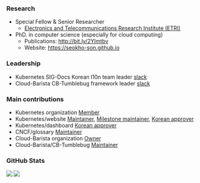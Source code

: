 
### Research

- Special Fellow & Senior Researcher
  - [Electronics and Telecommunications Research Institute (ETRI)](https://www.etri.re.kr/eng/main/main.etri)
- PhD. in computer science (especially for cloud computing)
  - Publications: http://bit.ly/2YImtbv
  - Website: https://seokho-son.github.io

### Leadership

- Kubernetes SIG-Docs Korean l10n team leader [slack](https://kubernetes.slack.com/archives/CA1MMR86S)
- Cloud-Barista CB-Tumblebug framework leader [slack](https://cloud-barista.slack.com/archives/CJQ7575PU)

### Main contributions

- Kubernetes organization [Member](https://github.com/orgs/kubernetes/people?query=seokho-son) 
- Kubernetes/website [Maintainer](https://github.com/orgs/kubernetes/teams/website-maintainers/members), [Milestone maintainer](https://github.com/orgs/kubernetes/teams/website-milestone-maintainers/members), [Korean approver](https://github.com/orgs/kubernetes/teams/sig-docs-ko-owners/members)
- Kubernetes/dashboard [Korean approver](https://github.com/kubernetes/dashboard/blob/master/i18n/ko/OWNERS) 
- CNCF/glossary [Maintainer](https://github.com/cncf/glossary)
- Cloud-Barista organization [Owner](https://github.com/cloud-barista) 
- Cloud-Barista/CB-Tumblebug [Maintainer](https://github.com/cloud-barista/cb-tumblebug) 

### GitHub Stats

<div>
  <a href="https://seokho-son.github.io/">
    <img align="left" src="https://github-readme-stats-eight-theta.vercel.app/api?username=seokho-son&show_icons=true&theme=algolia&include_all_commits=true&count_private=true&line_height=30" />
  </a>
  <img src="https://github-profile-trophy.vercel.app/?username=seokho-son&rank=-B&column=3&theme=monokai&no-frame=true" />
</div>


<!--
**seokho-son/seokho-son** is a ✨ _special_ ✨ repository because its `README.md` (this file) appears on your GitHub profile.

Here are some ideas to get you started:

- 🔭 I’m currently working on ...
- 🌱 I’m currently learning ...
- 👯 I’m looking to collaborate on ...
- 🤔 I’m looking for help with ...
- 💬 Ask me about ...
- 📫 How to reach me: ...
- 😄 Pronouns: ...
- ⚡ Fun fact: ...
-->
